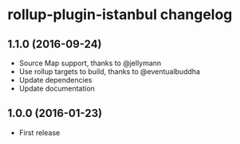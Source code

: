 # rollup-plugin-istanbul changelog

## 1.1.0 (2016-09-24)

* Source Map support, thanks to @jellymann
* Use rollup targets to build, thanks to @eventualbuddha
* Update dependencies
* Update documentation

## 1.0.0 (2016-01-23)

* First release

